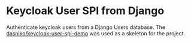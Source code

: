 # Keycloak User SPI from Django

Authenticate keycloak users from a Django Users database. The [dasniko/keycloak-user-spi-demo](https://github.com/dasniko/keycloak-user-spi-demo) was used  as a skeleton for the project.